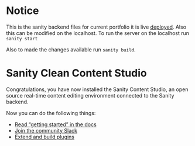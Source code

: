 # Notice

This is the sanity backend files for current portfolio it is live [deployed](https://labuportfolio.sanity.studio).
Also this can be modified on the localhost. To run the server on the localhost run `sanity start`

Also to made the changes available run `sanity build`.

# Sanity Clean Content Studio

Congratulations, you have now installed the Sanity Content Studio, an open source real-time content editing environment connected to the Sanity backend.

Now you can do the following things:

- [Read “getting started” in the docs](https://www.sanity.io/docs/introduction/getting-started?utm_source=readme)
- [Join the community Slack](https://slack.sanity.io/?utm_source=readme)
- [Extend and build plugins](https://www.sanity.io/docs/content-studio/extending?utm_source=readme)
